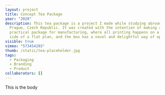 ```yaml
---
layout: project
title: Concept Tea Package
year: "2020"
description: This tea package is a project I made while studying abroad in
  Prague, Czech Republic. It was created with the intention of making a
  practical package for manufacturing, where all printing happens on a single
  side of a flat plan, and the box has a novel and delightful way of opening
visible: true
vimeo: "573454203"
thumb: /static/tea-placeholder.jpg
tags:
  - Packaging
  - Branding
  - Product
collaborators: []
---
```

This is the body